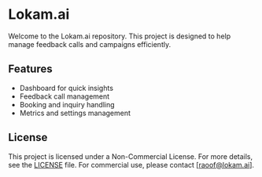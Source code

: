 
# Lokam.ai

Welcome to the Lokam.ai repository. This project is designed to help manage feedback calls and campaigns efficiently.

## Features

- Dashboard for quick insights
- Feedback call management
- Booking and inquiry handling
- Metrics and settings management


## License

This project is licensed under a Non-Commercial License. For more details, see the [LICENSE](./LICENSE) file. For commercial use, please contact [raoof@lokam.ai].